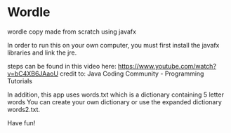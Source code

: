 # Wordle
wordle copy made from scratch using javafx

In order to run this on your own computer, you must first install
the javafx libraries and link the jre.

steps can be found in this video here: https://www.youtube.com/watch?v=bC4XB6JAaoU
credit to: Java Coding Community - Programming Tutorials

In addition, this app uses words.txt which is a dictionary containing 5 letter words
You can create your own dictionary or use the expanded dictionary words2.txt.

Have fun! 
